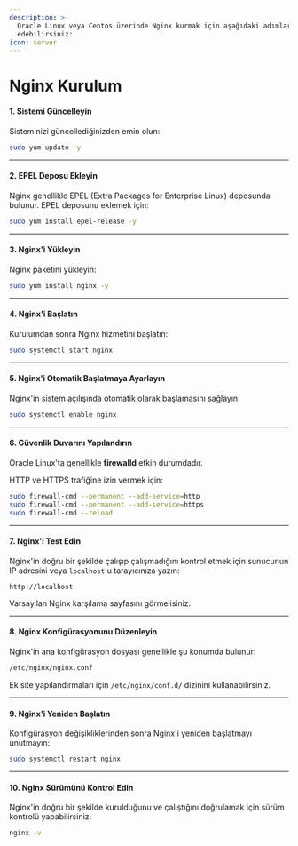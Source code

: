```yaml
---
description: >-
  Oracle Linux veya Centos üzerinde Nginx kurmak için aşağıdaki adımları takip
  edebilirsiniz:
icon: server
---
```


# Nginx Kurulum

#### 1. **Sistemi Güncelleyin**

Sisteminizi güncellediğinizden emin olun:

```bash
sudo yum update -y
```

***

#### 2. **EPEL Deposu Ekleyin**

Nginx genellikle EPEL (Extra Packages for Enterprise Linux) deposunda bulunur. EPEL deposunu eklemek için:

```bash
sudo yum install epel-release -y
```

***

#### 3. **Nginx'i Yükleyin**

Nginx paketini yükleyin:

```bash
sudo yum install nginx -y
```

***

#### 4. **Nginx'i Başlatın**

Kurulumdan sonra Nginx hizmetini başlatın:

```bash
sudo systemctl start nginx
```

***

#### 5. **Nginx'i Otomatik Başlatmaya Ayarlayın**

Nginx'in sistem açılışında otomatik olarak başlamasını sağlayın:

```bash
sudo systemctl enable nginx
```

***

#### 6. **Güvenlik Duvarını Yapılandırın**

Oracle Linux'ta genellikle **firewalld** etkin durumdadır.&#x20;

HTTP ve HTTPS trafiğine izin vermek için:

```bash
sudo firewall-cmd --permanent --add-service=http
sudo firewall-cmd --permanent --add-service=https
sudo firewall-cmd --reload
```

***

#### 7. **Nginx'i Test Edin**

Nginx'in doğru bir şekilde çalışıp çalışmadığını kontrol etmek için sunucunun IP adresini veya `localhost`'u tarayıcınıza yazın:

```arduino
http://localhost
```

Varsayılan Nginx karşılama sayfasını görmelisiniz.

***

#### 8. **Nginx Konfigürasyonunu Düzenleyin**

Nginx'in ana konfigürasyon dosyası genellikle şu konumda bulunur:

```bash
/etc/nginx/nginx.conf
```

Ek site yapılandırmaları için `/etc/nginx/conf.d/` dizinini kullanabilirsiniz.

***

#### 9. **Nginx'i Yeniden Başlatın**

Konfigürasyon değişikliklerinden sonra Nginx'i yeniden başlatmayı unutmayın:

```bash
sudo systemctl restart nginx
```

***

#### 10. **Nginx Sürümünü Kontrol Edin**

Nginx'in doğru bir şekilde kurulduğunu ve çalıştığını doğrulamak için sürüm kontrolü yapabilirsiniz:

```bash
nginx -v
```
